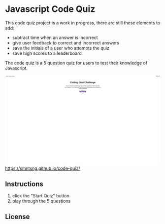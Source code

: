 # Javascript Code Quiz 

This code quiz project is a work in progress, there are still these elements to add:
- subtract time when an answer is incorrect
- give user feedback to correct and incorrect answers
- save the initials of a user who attempts the quiz 
- save high scores to a leaderboard 

The code quiz is a 5 question quiz for users to test their knowledge of Javascript. 

![alt text](assets/images/screenshot.jpg)
https://smntsng.github.io/code-quiz/

## Instructions
1. click the "Start Quiz" button 
2. play through the 5 questions






## License

